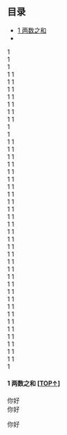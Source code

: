 ## 目录

   * [1 两数之和](#1-两数之和) 
   * 

1  
1  
1  
1  1  
1  1  
1  1  
1  1  
1  1  
1  1  
1  1  
1  
 1  
1  1  
1  1  
1  1  
1  1  
1  1  
1  1  
1  1  
1  1  
1  1  
1  1  
1  1  
1  1  
1  1  
1  1  
1  1  
1  1  
1  1  
1  1  
1  1  
1  1  
1  1  
1  1  
1  1  
1  1  
1  1  
1  1  
1  1  
1  1  
1  1  
1  1  
1     

    

#### 1 两数之和  [[TOP↑](#readme)]  
你好  
你好

  你好
  